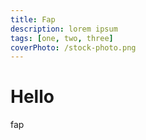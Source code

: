 ```yaml
---
title: Fap
description: lorem ipsum
tags: [one, two, three]
coverPhoto: /stock-photo.png
---
```


# Hello

fap
